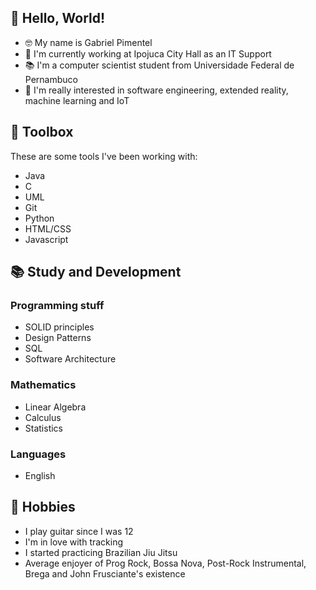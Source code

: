 ## 👋 Hello, World!

- 🤓 My name is Gabriel Pimentel
- 🔭 I'm currently working at Ipojuca City Hall as an IT Support
- 📚 I'm a computer scientist student from Universidade Federal de Pernambuco
- 🧐 I'm really interested in software engineering, extended reality, machine learning and IoT


## 🧰 Toolbox
These are some tools I've been working with:

- Java
- C
- UML
- Git
- Python
- HTML/CSS
- Javascript

## 📚 Study and Development

### Programming stuff
- SOLID principles
- Design Patterns
- SQL
- Software Architecture

### Mathematics
- Linear Algebra
- Calculus
- Statistics

### Languages
- English

## 🎸 Hobbies 
- I play guitar since I was 12
- I'm in love with tracking
- I started practicing Brazilian Jiu Jitsu
- Average enjoyer of Prog Rock, Bossa Nova, Post-Rock Instrumental, Brega and John Frusciante's existence 
